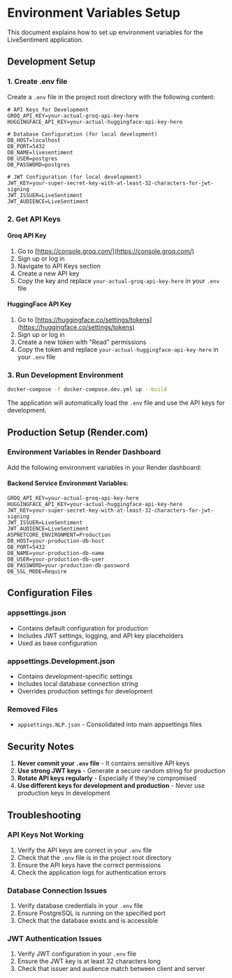 # Environment Variables Setup

This document explains how to set up environment variables for the LiveSentiment application.

## Development Setup

### 1. Create .env file
Create a `.env` file in the project root directory with the following content:

```env
# API Keys for Development
GROQ_API_KEY=your-actual-groq-api-key-here
HUGGINGFACE_API_KEY=your-actual-huggingface-api-key-here

# Database Configuration (for local development)
DB_HOST=localhost
DB_PORT=5432
DB_NAME=livesentiment
DB_USER=postgres
DB_PASSWORD=postgres

# JWT Configuration (for local development)
JWT_KEY=your-super-secret-key-with-at-least-32-characters-for-jwt-signing
JWT_ISSUER=LiveSentiment
JWT_AUDIENCE=LiveSentiment
```

### 2. Get API Keys

#### Groq API Key
1. Go to [https://console.groq.com/](https://console.groq.com/)
2. Sign up or log in
3. Navigate to API Keys section
4. Create a new API key
5. Copy the key and replace `your-actual-groq-api-key-here` in your `.env` file

#### HuggingFace API Key
1. Go to [https://huggingface.co/settings/tokens](https://huggingface.co/settings/tokens)
2. Sign up or log in
3. Create a new token with "Read" permissions
4. Copy the token and replace `your-actual-huggingface-api-key-here` in your `.env` file

### 3. Run Development Environment
```bash
docker-compose -f docker-compose.dev.yml up --build
```

The application will automatically load the `.env` file and use the API keys for development.

## Production Setup (Render.com)

### Environment Variables in Render Dashboard
Add the following environment variables in your Render dashboard:

#### Backend Service Environment Variables:
```
GROQ_API_KEY=your-actual-groq-api-key-here
HUGGINGFACE_API_KEY=your-actual-huggingface-api-key-here
JWT_KEY=your-super-secret-key-with-at-least-32-characters-for-jwt-signing
JWT_ISSUER=LiveSentiment
JWT_AUDIENCE=LiveSentiment
ASPNETCORE_ENVIRONMENT=Production
DB_HOST=your-production-db-host
DB_PORT=5432
DB_NAME=your-production-db-name
DB_USER=your-production-db-user
DB_PASSWORD=your-production-db-password
DB_SSL_MODE=Require
```

## Configuration Files

### appsettings.json
- Contains default configuration for production
- Includes JWT settings, logging, and API key placeholders
- Used as base configuration

### appsettings.Development.json
- Contains development-specific settings
- Includes local database connection string
- Overrides production settings for development

### Removed Files
- `appsettings.NLP.json` - Consolidated into main appsettings files

## Security Notes

1. **Never commit your `.env` file** - It contains sensitive API keys
2. **Use strong JWT keys** - Generate a secure random string for production
3. **Rotate API keys regularly** - Especially if they're compromised
4. **Use different keys for development and production** - Never use production keys in development

## Troubleshooting

### API Keys Not Working
1. Verify the API keys are correct in your `.env` file
2. Check that the `.env` file is in the project root directory
3. Ensure the API keys have the correct permissions
4. Check the application logs for authentication errors

### Database Connection Issues
1. Verify database credentials in your `.env` file
2. Ensure PostgreSQL is running on the specified port
3. Check that the database exists and is accessible

### JWT Authentication Issues
1. Verify JWT configuration in your `.env` file
2. Ensure the JWT key is at least 32 characters long
3. Check that issuer and audience match between client and server

